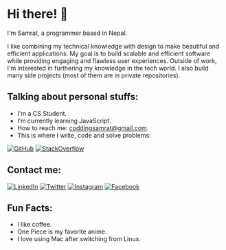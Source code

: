 # Hi there! 🙋

I'm Samrat, a programmer based in Nepal.

I like combining my technical knowledge with design to make beautiful and efficient applications. My goal is to build scalable and efficient software while providing engaging and flawless user experiences.
Outside of work, I'm interested in furthering my knowledge in the tech world. I also build many side projects (most of them are in private repositories).

## Talking about personal stuffs:

- I'm a CS Student.
- I’m currently learning JavaScript.
- How to reach me: coddingsamrat@gmail.com.
- This is where I write, code and solve problems:

[![GitHub](https://img.icons8.com/fluent/48/000000/github.png)](https://www.github.com/samratyeager)
[![StackOverflow](https://img.icons8.com/fluent/48/000000/stackoverflow.png)](https://stackoverflow.com/users/27024310/samratstha)

## Contact me:

[![LinkedIn](https://img.icons8.com/fluent/48/000000/linkedin.png)](https://www.linkedin.com/in/samratyeager)
[![Twitter](https://img.icons8.com/fluent/48/000000/twitter.png)](https://twitter.com/samratsthaa)
[![Instagram](https://img.icons8.com/fluent/48/000000/instagram-new.png)](https://www.instagram.com/neee_sm)
[![Facebook](https://img.icons8.com/fluent/48/000000/facebook-new.png)](https://www.facebook.com/samratyeager)

## Fun Facts:

- I like coffee.
- One Piece is my favorite anime.
- I love using Mac after switching from Linux.
